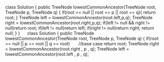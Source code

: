 class Solution {
public TreeNode lowestCommonAncestor(TreeNode root, TreeNode p, TreeNode q) {
if(root == null || root == p || root == q){
return root;
}
TreeNode left = lowestCommonAncestor(root.left,p,q);
TreeNode right = lowestCommonAncestor(root.right,p,q);
if(left != null && right != null)return root;
if(left != null)return left;
if(right != null)return right;
return null;
}
}
​
​
​
​
​
class Solution {
public TreeNode lowestCommonAncestor(TreeNode root, TreeNode p, TreeNode q) {
if(root == null || p == root || q == root)        //base case
return root;
TreeNode right = lowestCommonAncestor(root.right , p , q);
TreeNode left = lowestCommonAncestor(root.left , p , q);